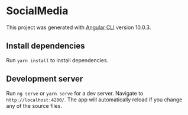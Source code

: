 # SocialMedia

This project was generated with [Angular CLI](https://github.com/angular/angular-cli) version 10.0.3.

## Install dependencies

Run `yarn install` to install dependencies.

## Development server

Run `ng serve` or `yarn serve` for a dev server. Navigate to `http://localhost:4200/`. The app will automatically reload if you change any of the source files.

